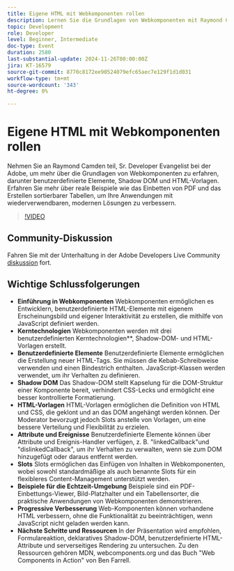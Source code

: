 ```yaml
---
title: Eigene HTML mit Webkomponenten rollen
description: Lernen Sie die Grundlagen von Webkomponenten mit Raymond Camden, Sr. Developer Evangelist auf der Adobe kennen, einschließlich benutzerdefinierter Elemente, Shadow DOM- und HTML-Vorlagen, mit praktischen Beispielen wie dem Einbetten von PDF und dem Erstellen von sortierbaren Tabellen zur Anwendungsverbesserung.
topic: Development
role: Developer
level: Beginner, Intermediate
doc-type: Event
duration: 2580
last-substantial-update: 2024-11-26T00:00:00Z
jira: KT-16579
source-git-commit: 8770c8172ee90524079efc65aec7e129f1d1d031
workflow-type: tm+mt
source-wordcount: '343'
ht-degree: 0%

---
```



# Eigene HTML mit Webkomponenten rollen

Nehmen Sie an Raymond Camden teil, Sr. Developer Evangelist bei der Adobe, um mehr über die Grundlagen von Webkomponenten zu erfahren, darunter benutzerdefinierte Elemente, Shadow DOM und HTML-Vorlagen. Erfahren Sie mehr über reale Beispiele wie das Einbetten von PDF und das Erstellen sortierbarer Tabellen, um Ihre Anwendungen mit wiederverwendbaren, modernen Lösungen zu verbessern.

>[!VIDEO](https://video.tv.adobe.com/v/3440406/?learn=on&enablevpops)

## Community-Diskussion

Fahren Sie mit der Unterhaltung in der Adobe Developers Live Community [diskussion](https://adobe.ly/48PRE63) fort.

## Wichtige Schlussfolgerungen

* **Einführung in Webkomponenten** Webkomponenten ermöglichen es Entwicklern, benutzerdefinierte HTML-Elemente mit eigenem Erscheinungsbild und eigener Interaktivität zu erstellen, die mithilfe von JavaScript definiert werden.
* **Kerntechnologien** Webkomponenten werden mit drei benutzerdefinierten Kerntechnologien**, Shadow-DOM- und HTML-Vorlagen erstellt.
* **Benutzerdefinierte Elemente** Benutzerdefinierte Elemente ermöglichen die Erstellung neuer HTML-Tags. Sie müssen die Kebab-Schreibweise verwenden und einen Bindestrich enthalten. JavaScript-Klassen werden verwendet, um ihr Verhalten zu definieren.
* **Shadow DOM** Das Shadow-DOM stellt Kapselung für die DOM-Struktur einer Komponente bereit, verhindert CSS-Lecks und ermöglicht eine besser kontrollierte Formatierung.
* **HTML-Vorlagen** HTML-Vorlagen ermöglichen die Definition von HTML und CSS, die geklont und an das DOM angehängt werden können. Der Moderator bevorzugt jedoch Slots anstelle von Vorlagen, um eine bessere Verteilung und Flexibilität zu erzielen.
* **Attribute und Ereignisse** Benutzerdefinierte Elemente können über Attribute und Ereignis-Handler verfügen, z. B. &quot;linkedCallback&quot;und &quot;dislinkedCallback&quot;, um ihr Verhalten zu verwalten, wenn sie zum DOM hinzugefügt oder daraus entfernt werden.
* **Slots** Slots ermöglichen das Einfügen von Inhalten in Webkomponenten, wobei sowohl standardmäßige als auch benannte Slots für ein flexibleres Content-Management unterstützt werden.
* **Beispiele für die Echtzeit-Umgebung** Beispiele sind ein PDF-Einbettungs-Viewer, Bild-Platzhalter und ein Tabellensorter, die praktische Anwendungen von Webkomponenten demonstrieren.
* **Progressive Verbesserung** Web-Komponenten können vorhandene HTML verbessern, ohne die Funktionalität zu beeinträchtigen, wenn JavaScript nicht geladen werden kann.
* **Nächste Schritte und Ressourcen** In der Präsentation wird empfohlen, Formulareaktion, deklaratives Shadow-DOM, benutzerdefinierte HTML-Attribute und serverseitiges Rendering zu untersuchen. Zu den Ressourcen gehören MDN, webcomponents.org und das Buch &quot;Web Components in Action&quot; von Ben Farrell.